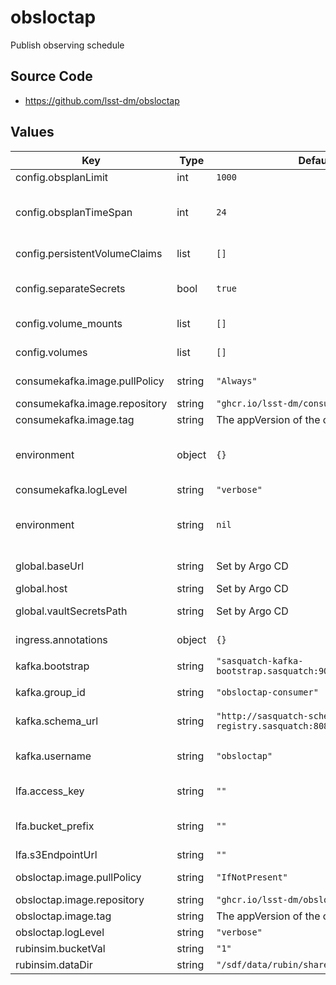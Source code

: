 # obsloctap

Publish observing schedule

## Source Code

* <https://github.com/lsst-dm/obsloctap>

## Values

| Key | Type | Default | Description |
|-----|------|---------|-------------|
| config.obsplanLimit | int | `1000` | limit for obsplan query |
| config.obsplanTimeSpan | int | `24` | time span, if a time is provided in the query how man hours to look back |
| config.persistentVolumeClaims | list | `[]` | PersistentVolumeClaims to create. |
| config.separateSecrets | bool | `true` | Whether to use the new secrets management scheme |
| config.volume_mounts | list | `[]` | Mount points for additional volumes |
| config.volumes | list | `[]` | Additional volumes to attach |
| consumekafka.image.pullPolicy | string | `"Always"` | Pull policy for the obsloctap image |
| consumekafka.image.repository | string | `"ghcr.io/lsst-dm/consumekafka"` | obsloctap image to use |
| consumekafka.image.tag | string | The appVersion of the chart | Tag of image to use |
| environment | object | `{}` | Environment variables (e.g. butler configuration/auth parms) for panel |
| consumekafka.logLevel | string | `"verbose"` |  |
| environment | string | `nil` | Environment variables (e.g. butler configuration/auth parms) for panel |
| global.baseUrl | string | Set by Argo CD | Base URL for the environment |
| global.host | string | Set by Argo CD | Host name for ingress |
| global.vaultSecretsPath | string | Set by Argo CD | Base path for Vault secrets |
| ingress.annotations | object | `{}` | Additional annotations to add to the ingress |
| kafka.bootstrap | string | `"sasquatch-kafka-bootstrap.sasquatch:9092"` | Kafka bootstrap server |
| kafka.group_id | string | `"obsloctap-consumer"` | Name of Kafka consumer group |
| kafka.schema_url | string | `"http://sasquatch-schema-registry.sasquatch:8081"` | Kafka Avro schema server URL |
| kafka.username | string | `"obsloctap"` | Username for SASL_PLAIN authentication |
| lfa.access_key | string | `""` | Access key for LFA bucket |
| lfa.bucket_prefix | string | `""` | Prefix for LFA bucket (e.g. for Ceph tenant specification) |
| lfa.s3EndpointUrl | string | `""` | url |
| obsloctap.image.pullPolicy | string | `"IfNotPresent"` | Pull policy for the obsloctap image |
| obsloctap.image.repository | string | `"ghcr.io/lsst-dm/obsloctap"` | obsloctap image to use |
| obsloctap.image.tag | string | The appVersion of the chart | Tag of image to use |
| obsloctap.logLevel | string | `"verbose"` |  |
| rubinsim.bucketVal | string | `"1"` |  |
| rubinsim.dataDir | string | `"/sdf/data/rubin/shared/rubin_sim_data"` |  |
